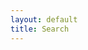 ```yaml
---
layout: default
title: Search
---
```

<form role="search">
<div class="search-control" style="display:none;">
    <input type="search" id="person-serarch" name="query"
           placeholder="Keyword Search"
           aria-label="Search people using keyword">

</div>
</form>

<script src="https://cdnjs.cloudflare.com/ajax/libs/lunr.js/2.3.6/lunr.min.js"></script>
<script src="{{site.baseurl}}/js/index.js"></script>
<script src="https://dnoneill.github.io/jekyll-lunr-advanced-js-search/dist/advanced-search.js"></script>

<link rel="stylesheet" type="text/css" href="https://dnoneill.github.io/jekyll-lunr-advanced-js-search/dist/advanced-search.css">
<div id="spinner"><i class="fa fa-spinner fa-spin"></i></div>

<div id="header_info"></div>
<div style="float: left; width: 20%; ">
  <div id="facets">
  </div>
</div>
<div style="float: left; width: 80%; display: none; border: 1px solid #ccc" class="all_results">
  <div id="search_results">
    <div id="searchInfo">
      <span id="number_results"></span>
      <span id="sort_by" class="dropdownsort"><label for="sortSelect">Sort By:</label>
        <select id="sortSelect" name="sort" onchange="changeSort(event);">
          <option value="">Relevance</option>
          <option value="atoz">Name</option>
        </select>
      </span>
    </div>
  </div>
  <ul id="resultslist">
  </ul>
  <div id="pagination"></div>
</div>
<div style="clear:both"><span></span></div>

<script>
window.addEventListener("load", function(){
    loadsearchtemplate()
    $('#spinner').hide()
});
</script>